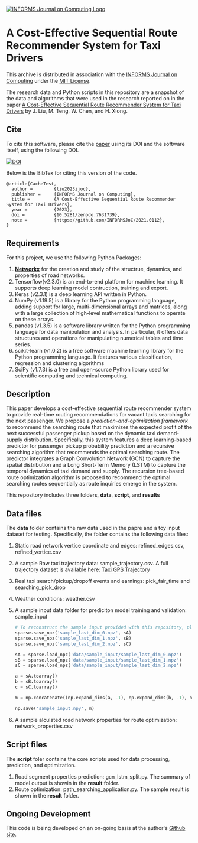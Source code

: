 [![INFORMS Journal on Computing Logo](https://INFORMSJoC.github.io/logos/INFORMS_Journal_on_Computing_Header.jpg)](https://pubsonline.informs.org/journal/ijoc)

# A Cost-Effective Sequential Route Recommender System for Taxi Drivers

This archive is distributed in association with the [INFORMS Journal on
Computing](https://pubsonline.informs.org/journal/ijoc) under the [MIT License](LICENSE).

The research data and Python scripts in this repository are a snapshot of the data and algorithms
that were used in the research reported on in the paper 
[A Cost-Effective Sequential Route Recommender System for Taxi Drivers](https://doi.org/10.1287/ijoc.2021.0112) by J. Liu, M. Teng, W. Chen, and H. Xiong. 

## Cite

To cite this software, please cite the [paper](https://doi.org/10.1287/ijoc.2021.0112) using its DOI and the software itself, using the following DOI.

[![DOI](https://zenodo.org/badge/597358753.svg)](https://zenodo.org/badge/latestdoi/597358753)


Below is the BibTex for citing this version of the code.

```
@article{CacheTest,
  author =        {liu2023ijoc},
  publisher =     {INFORMS Journal on Computing},
  title =         {A Cost-Effective Sequential Route Recommender System for Taxi Drivers},
  year =          {2023},
  doi =           {10.5281/zenodo.7631739},
  note =          {https://github.com/INFORMSJoC/2021.0112},
}  
```
## Requirements

For this project, we use the following Python Packages:

1. [**Networkx**](https://networkx.org/) for the creation and study of the structrue, dynamics, and properties of road networks.
2. Tensorflow(v2.3.0) is an end-to-end platform for machine learning. It supports deep learning model contruction, training and export.
3. Keras (v2.3.1) is a deep learning API written in Python.
4. NumPy (v1.19.5) is a library for the Python programming language, adding support for large, multi-dimensional arrays and matrices, along with a large collection of high-level mathematical functions to operate on these arrays.
5. pandas (v1.3.5) is a software library written for the Python programming language for data manipulation and analysis. In particular, it offers data structures and operations for manipulating numerical tables and time series.
6. scikit-learn (v1.0.2) is a free software machine learning library for the Python programming language. It features various classification, regression and clustering algorithms
7. SciPy (v1.7.3) is a free and open-source Python library used for scientific computing and technical computing. 

## Description

This paper develops a cost-effective sequential route recommender system to provide real-time routing recommendations for vacant taxis searching for the next passenger. We propose a <em>prediction-and-optimization framework</em> to recommend the searching route that maximizes the expected profit of the next successful passenger pickup based on the dynamic taxi demand-supply distribution. Specifically, this system features a deep learning-based predictor for passenger pickup probability prediction and a recursive searching algorithm that recommends the optimal searching route. The predictor integrates a Graph Convolution Network (GCN) to capture the spatial distribution and a Long Short-Term Memory (LSTM) to capture the temporal dynamics of taxi demand and supply. The recursion tree-based route optimization algorithm is proposed to recommend the optimal searching routes sequentially as route inquiries emerge in the system.

This repository includes three folders, **data**, **script**, and **results**

## Data files
The **data** folder contains the raw data used in the papre and a toy input dataset for testing. Specifically, the folder contains the following data files:

1. Static road network vertice coordinate and edges: refined_edges.csv, refined_vertice.csv
2. A sample Raw taxi trajectory data: sample_trajectory.csv. A full trajectory dataset is available here: [Taxi GPS Trajectory](https://www.dropbox.com/sh/20zfp32bf32bkuk/AACVgV8t8q5RR8vgsPpMhdABa?dl=0)
3. Real taxi search/pickup/dropoff events and earnings: pick_fair_time and searching_pick_drop
4. Weather conditions: weather.csv
5. A sample input data folder for prediciton model training and validation: sample_input

   ```python
   # To reconstruct the sample input provided with this repository, please run following code 
   sparse.save_npz('sample_last_dim_0.npz', sA)
   sparse.save_npz('sample_last_dim_1.npz', sB)
   sparse.save_npz('sample_last_dim_2.npz', sC)

   sA = sparse.load_npz('data/sample_input/sample_last_dim_0.npz')
   sB = sparse.load_npz('data/sample_input/sample_last_dim_1.npz')
   sC = sparse.load_npz('data/sample_input/sample_last_dim_2.npz')

   a = sA.toarray()
   b = sB.toarray()
   c = sC.toarray()

   m = np.concatenate((np.expand_dims(a, -1), np.expand_dims(b, -1), np.expand_dims(c, -1)), axis=-1)

   np.save('sample_input.npy', m)
   ```
6. A sample alculated road network properties for route optimization: network_properties.csv

## Script files

The **script** foler contains the core scripts used for data processing, prediction, and optimization.

1. Road segment properties prediction: gcn_lstm_split.py. The summary of model output is showin in the **result** folder.
2. Route optimization: path_searching_application.py. The sample result is shown in the **result** folder.

## Ongoing Development

This code is being developed on an on-going basis at the author's
[Github site](https://github.com/liujm8/Taxi-Route/tree/main).
